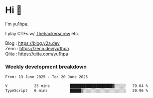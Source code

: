 # Hi 👋

I'm yu1hpa.

I play CTFs w/ [Thehackerscrew](https://www.thehackerscrew.team/) etc.

Blog : https://blog.y2a.dev  
Zenn : https://zenn.dev/yu1hpa  
Qiita : https://qiita.com/yu1hpa  

### Weekly development breakdown

<!--START_SECTION:waka-->

```txt
From: 13 June 2025 - To: 20 June 2025

V            25 mins         ███████████████████▓░░░░░   79.04 %
TypeScript   6 mins          █████▒░░░░░░░░░░░░░░░░░░░   20.96 %
```

<!--END_SECTION:waka-->

